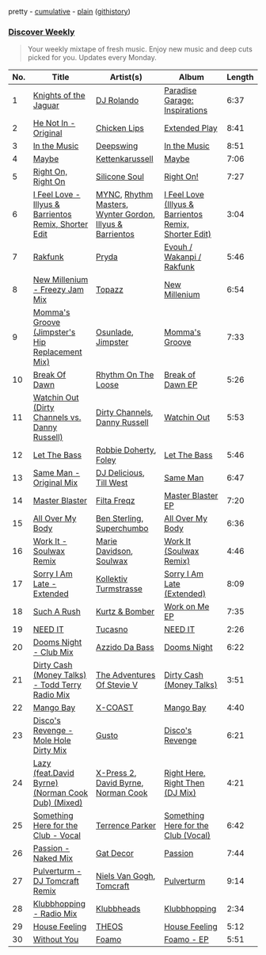 pretty - [cumulative](/playlists/cumulative/Discover%20Weekly.md) - [plain](/playlists/plain/37i9dQZEVXcERLiUqU2pJX) ([githistory](https://github.githistory.xyz/vitokorn/spotify-playlist-archive/blob/master/playlists/plain/37i9dQZEVXcERLiUqU2pJX))
### [Discover Weekly](https://open.spotify.com/playlist/37i9dQZEVXcERLiUqU2pJX)

> Your weekly mixtape of fresh music. Enjoy new music and deep cuts picked for you. Updates every Monday.

| No. | Title | Artist(s) | Album | Length |
|---|---|---|---|---|
| 1 | [Knights of the Jaguar](https://open.spotify.com/track/3xxARypr8NdEMesYUHSsGK) | [DJ Rolando](https://open.spotify.com/artist/6d596lgGxYcfIG0hDl6dhp) | [Paradise Garage: Inspirations](https://open.spotify.com/album/7dTbTFJlJ1xzjnoXKxIKeC) | 6:37 |
| 2 | [He Not In - Original](https://open.spotify.com/track/5zk9kSa2X2R3gSGvosO5N5) | [Chicken Lips](https://open.spotify.com/artist/34tXUAQ99rMaNz130LSKIk) | [Extended Play](https://open.spotify.com/album/6YNXI0RF24cabUhjakaZEd) | 8:41 |
| 3 | [In the Music](https://open.spotify.com/track/5YfpmSOmaFrjeipyx1sRgf) | [Deepswing](https://open.spotify.com/artist/68xyM6oSOoZiBkCUv8wIBc) | [In the Music](https://open.spotify.com/album/0ZgrqKkIFvSGsX0bkFjB0V) | 8:51 |
| 4 | [Maybe](https://open.spotify.com/track/5PLFstOUizhXPVKy1Wrdju) | [Kettenkarussell](https://open.spotify.com/artist/1UBleLE6efrWQvZlvnsDAl) | [Maybe](https://open.spotify.com/album/29Jc7icgsjHtaWPatFTr6o) | 7:06 |
| 5 | [Right On, Right On](https://open.spotify.com/track/7IgdR2NdeHAbG1yVGEGlRC) | [Silicone Soul](https://open.spotify.com/artist/6VPQvrpzt328DmG3dmLbhE) | [Right On!](https://open.spotify.com/album/0gV5ayfJseJfnK0Uze56J6) | 7:27 |
| 6 | [I Feel Love - Illyus & Barrientos Remix, Shorter Edit](https://open.spotify.com/track/425kuC77q7JyQ2GaatGWUo) | [MYNC](https://open.spotify.com/artist/19Pf5iv3VY9tSLbS3Y04t9), [Rhythm Masters](https://open.spotify.com/artist/46KdtaQkStdA9uUR3PHXyT), [Wynter Gordon](https://open.spotify.com/artist/4nmrm4zpgJ0RC6aZRSUEjF), [Illyus & Barrientos](https://open.spotify.com/artist/6n5ccknvteaKfN4WA2qf3C) | [I Feel Love (Illyus & Barrientos Remix, Shorter Edit)](https://open.spotify.com/album/4aPRllZzAGCJm2KuRmRvM1) | 3:04 |
| 7 | [Rakfunk](https://open.spotify.com/track/61wRpg6BRYtTGxWSkWtpUd) | [Pryda](https://open.spotify.com/artist/37U9sPqTZMd7AKJCWgcvkt) | [Evouh / Wakanpi / Rakfunk](https://open.spotify.com/album/2zalc1a1ZiKZF2Wp77mtlM) | 5:46 |
| 8 | [New Millenium - Freezy Jam Mix](https://open.spotify.com/track/24UyP8vlf7Yut97V1NEjVm) | [Topazz](https://open.spotify.com/artist/46Ypf6yVzj7hnEwhoe6JOg) | [New Millenium](https://open.spotify.com/album/2sIYtRB8z9CPfU6hQAgAK8) | 6:54 |
| 9 | [Momma's Groove (Jimpster's Hip Replacement Mix)](https://open.spotify.com/track/3SYFuQxFvEVrOD54vW0Hu7) | [Osunlade](https://open.spotify.com/artist/4mHngi71hWNKTRuyl3W9FY), [Jimpster](https://open.spotify.com/artist/2pfHsO54AOejDlJqtXnS85) | [Momma's Groove](https://open.spotify.com/album/0nhS8liVSY8PBQQ1Arc9sQ) | 7:33 |
| 10 | [Break Of Dawn](https://open.spotify.com/track/08Yh26Q9XZFwGIUDuChbtd) | [Rhythm On The Loose](https://open.spotify.com/artist/7vzR9boaWm66REDDwH59KE) | [Break of Dawn EP](https://open.spotify.com/album/41m3527bxcW1yindgtUPJG) | 5:26 |
| 11 | [Watchin Out (Dirty Channels vs. Danny Russell)](https://open.spotify.com/track/0pI1I3LwZRXOz1NjmTPQxj) | [Dirty Channels](https://open.spotify.com/artist/6Mfp25l60MUxx8MWkA0vil), [Danny Russell](https://open.spotify.com/artist/2N1V3sFxvjy6E7x4iXxYDM) | [Watchin Out](https://open.spotify.com/album/25IbgmgW9oZb0jXH7oGBtf) | 5:53 |
| 12 | [Let The Bass](https://open.spotify.com/track/6s5D2riEpAGU7X7w2p4qsb) | [Robbie Doherty](https://open.spotify.com/artist/2WuXRwEjXIjW5uVZOSxqYS), [Foley](https://open.spotify.com/artist/30D6A5migVTK2t14hZkXsZ) | [Let The Bass](https://open.spotify.com/album/0wJP2PJMzS86wxA1kVpl5s) | 5:46 |
| 13 | [Same Man - Original Mix](https://open.spotify.com/track/1jF7iS6eglDZbooRerFsU4) | [DJ Delicious](https://open.spotify.com/artist/5Bwa0MY2tBdOAJg8K5PLSQ), [Till West](https://open.spotify.com/artist/3tIGIHJ3XB7iLxJjuM6dQn) | [Same Man](https://open.spotify.com/album/6m9XXQkjEenHHx3O1P2xJG) | 6:47 |
| 14 | [Master Blaster](https://open.spotify.com/track/7l3svWub7WMv5D8fTx4v8t) | [Filta Freqz](https://open.spotify.com/artist/4gT297N6b598jaApZG8qKM) | [Master Blaster EP](https://open.spotify.com/album/2NdfB4HpTfq4JZqA1cMF2a) | 7:20 |
| 15 | [All Over My Body](https://open.spotify.com/track/5aDXYU6vSnULQ0D3WMaC6Z) | [Ben Sterling](https://open.spotify.com/artist/79uJoLQkQ621xZy7MyH4uL), [Superchumbo](https://open.spotify.com/artist/3oswXxyAvrKPya8Ot6wOjg) | [All Over My Body](https://open.spotify.com/album/2W2gJkyxsEOYbmaWXkucQx) | 6:36 |
| 16 | [Work It - Soulwax Remix](https://open.spotify.com/track/6WfL1pwMyFf3IvFWLnre4P) | [Marie Davidson](https://open.spotify.com/artist/7xJVICbAWizNBKBD3mRWjF), [Soulwax](https://open.spotify.com/artist/43mWhBXSflupNLuNjM5vff) | [Work It (Soulwax Remix)](https://open.spotify.com/album/074U95kLP3roPuXrpjTYtT) | 4:46 |
| 17 | [Sorry I Am Late - Extended](https://open.spotify.com/track/4FpawvuBz4HxTz7UqR4ter) | [Kollektiv Turmstrasse](https://open.spotify.com/artist/1oXiuCd5F0DcnmXH5KaM6N) | [Sorry I Am Late (Extended)](https://open.spotify.com/album/4KtZYPGVGvdmAR5XL4lhPL) | 8:09 |
| 18 | [Such A Rush](https://open.spotify.com/track/6c8J0rDOu7saqOug5f2fS7) | [Kurtz & Bomber](https://open.spotify.com/artist/1T26pJBYAUHzIPhx3DyGyL) | [Work on Me EP](https://open.spotify.com/album/2Cl7sx9fn0BwBQ5c3saJg0) | 7:35 |
| 19 | [NEED IT](https://open.spotify.com/track/4kFPNOjC5GwKoJKUnp88M7) | [Tucasno](https://open.spotify.com/artist/1F369UvsAoNCa5TNG5yxco) | [NEED IT](https://open.spotify.com/album/0gnSSXE0KAusprDm3iSj7K) | 2:26 |
| 20 | [Dooms Night - Club Mix](https://open.spotify.com/track/678aTEPWWgjlosjq1hZx4z) | [Azzido Da Bass](https://open.spotify.com/artist/68cFjYYBul5JSW9jyoCJAr) | [Dooms Night](https://open.spotify.com/album/6JRerP3qDsohb4wEbseoeL) | 6:22 |
| 21 | [Dirty Cash (Money Talks) - Todd Terry Radio Mix](https://open.spotify.com/track/0Gzwdjz5osjDUYWhcx7TOx) | [The Adventures Of Stevie V](https://open.spotify.com/artist/7HOmuShc6sajk74rYV7zR2) | [Dirty Cash (Money Talks)](https://open.spotify.com/album/4fn4LgJYOLrRsYjRQUGmrs) | 3:51 |
| 22 | [Mango Bay](https://open.spotify.com/track/7cdG5Q9KkEphwI5FcenOUV) | [X-COAST](https://open.spotify.com/artist/5QUHrSea6F2nhn9veAq4wQ) | [Mango Bay](https://open.spotify.com/album/26pw7CYV5fQSKKRy7phJlV) | 4:40 |
| 23 | [Disco's Revenge - Mole Hole Dirty Mix](https://open.spotify.com/track/2TiHRPyp8s3oflTqMtcrGn) | [Gusto](https://open.spotify.com/artist/1woDQ2Kf6ffDteCsUbfHnz) | [Disco's Revenge](https://open.spotify.com/album/6FeHmtjltRmeSPrOsgzVRa) | 6:21 |
| 24 | [Lazy (feat.David Byrne) (Norman Cook Dub) (Mixed)](https://open.spotify.com/track/00HAWU4NjVFn8TqeHQ9XY4) | [X-Press 2](https://open.spotify.com/artist/1mlZXof4sEGLFspPzlQdFL), [David Byrne](https://open.spotify.com/artist/20vuBdFblWUo2FCOvUzusB), [Norman Cook](https://open.spotify.com/artist/4OQG8ttceevCWluX1i2BdO) | [Right Here, Right Then (DJ Mix)](https://open.spotify.com/album/2tV1CiAocJNtHthZuYv7xl) | 4:21 |
| 25 | [Something Here for the Club - Vocal](https://open.spotify.com/track/2w9ml2CqsO96sIIdJzRUxf) | [Terrence Parker](https://open.spotify.com/artist/4hXZQPceQIf654OSomVXOs) | [Something Here for the Club (Vocal)](https://open.spotify.com/album/1DfMqsWC9Hoiov9zNvN2vl) | 6:42 |
| 26 | [Passion - Naked Mix](https://open.spotify.com/track/6pLqWnPefTep0LTUVG9PHG) | [Gat Decor](https://open.spotify.com/artist/6wbsiIvg0rsbL9JlLAH9GA) | [Passion](https://open.spotify.com/album/4F74H7yribKYcseNcUvgv5) | 7:44 |
| 27 | [Pulverturm - DJ Tomcraft Remix](https://open.spotify.com/track/3AiWNYHODUJJzx0UVPANBr) | [Niels Van Gogh](https://open.spotify.com/artist/6L8Co7Voup4dISwbSl3owl), [Tomcraft](https://open.spotify.com/artist/2E4lzxgBnCEqLawsXeRKWp) | [Pulverturm](https://open.spotify.com/album/4M5IhzDex16tGtC9u5EZ9g) | 9:14 |
| 28 | [Klubbhopping - Radio Mix](https://open.spotify.com/track/41otsEyU99WZIJAEDt6SZx) | [Klubbheads](https://open.spotify.com/artist/2j9KNQNo5B2mQ1isoa0eIe) | [Klubbhopping](https://open.spotify.com/album/37HxPTvzMg4GCgxwJmSgb7) | 2:34 |
| 29 | [House Feeling](https://open.spotify.com/track/37Mk3mXkPp45RXA6OSJnBE) | [THEOS](https://open.spotify.com/artist/1hfqK3rF48A3CDcV8SAiyM) | [House Feeling](https://open.spotify.com/album/4fxm6GqsOssNflEZvN3Fuo) | 5:12 |
| 30 | [Without You](https://open.spotify.com/track/44YyzsT4gkFnVVm6ktqg2Q) | [Foamo](https://open.spotify.com/artist/2sxI9mdxTPzsbAzZwIP6R7) | [Foamo - EP](https://open.spotify.com/album/7H0dpmlBkqhksNfKZwcjAY) | 5:51 |
